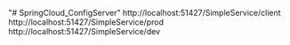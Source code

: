 "# SpringCloud_ConfigServer" 
http://localhost:51427/SimpleService/client
http://localhost:51427/SimpleService/prod
http://localhost:51427/SimpleService/dev